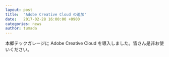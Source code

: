 ```yaml
---
layout: post
title:  "Adobe Creative Cloud の追加"
date:   2017-02-28 16:00:00 +0900
categories: news
author: tumada
---
```


本郷テックガレージに Adobe Creative Cloud を導入しました。皆さん是非お使いください。
